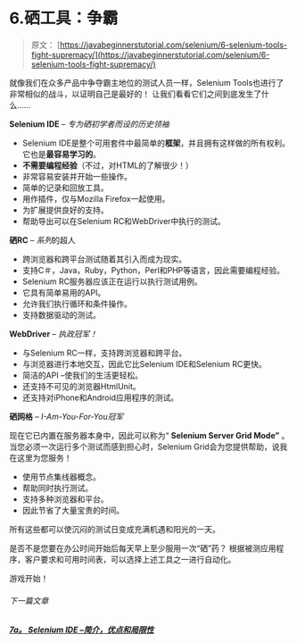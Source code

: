 # 6.硒工具：争霸

> 原文： [https://javabeginnerstutorial.com/selenium/6-selenium-tools-fight-supremacy/](https://javabeginnerstutorial.com/selenium/6-selenium-tools-fight-supremacy/)

就像我们在众多产品中争夺霸主地位的测试人员一样，Selenium Tools也进行了非常相似的战斗，以证明自己是最好的！ 让我们看看它们之间到底发生了什么……

**Selenium IDE** – *专为硒初学者而设的历史领袖*

*   Selenium IDE是整个可用套件中最简单的**框架**，并且拥有这样做的所有权利。 它也是**最容易学习的**。
*   **不需要编程经验**（不过，对HTML的了解很少！）
*   非常容易安装并开始一些操作。
*   简单的记录和回放工具。
*   用作插件，仅与Mozilla Firefox一起使用。
*   为扩展提供良好的支持。
*   帮助导出可以在Selenium RC和WebDriver中执行的测试。

**硒RC** – *系列*的超人

*   跨浏览器和跨平台测试随着其引入而成为现实。
*   支持C＃，Java，Ruby，Python，Perl和PHP等语言，因此需要编程经验。
*   Selenium RC服务器应该正在运行以执行测试用例。
*   它具有简单易用的API。
*   允许我们执行循环和条件操作。
*   支持数据驱动的测试。

**WebDriver** – *执政冠军！*

*   与Selenium RC一样，支持跨浏览器和跨平台。
*   与浏览器进行本地交互，因此它比Selenium IDE和Selenium RC更快。
*   简洁的API –使我们的生活更轻松。
*   还支持不可见的浏览器HtmlUnit。
*   还支持对iPhone和Android应用程序的测试。

**硒网格** – *I-Am-You-For-You冠军*

现在它已内置在服务器本身中，因此可以称为“ **Selenium Server Grid Mode”** 。 当您必须一次运行多个测试而感到担心时，Selenium Grid会为您提供帮助，说我在这里为您服务！

*   使用节点集线器概念。
*   帮助同时执行测试。
*   支持多种浏览器和平台。
*   因此节省了大量宝贵的时间。

所有这些都可以使沉闷的测试日变成充满机遇和阳光的一天。

是否不是您要在办公时间开始后每天早上至少服用一次“硒”药？ 根据被测应用程序，客户要求和可用时间表，可以选择上述工具之一进行自动化。

游戏开始！

###### 下一篇文章

##### [7a。 Selenium IDE –简介，优点和局限性](https://javabeginnerstutorial.com/selenium/7a-ide-benefits-limitations/ "7a. Selenium IDE – Introduction, benefits and limitations")